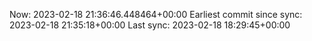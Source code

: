 Now: 2023-02-18 21:36:46.448464+00:00 Earliest commit since sync: 2023-02-18 21:35:18+00:00 Last sync: 2023-02-18 18:29:45+00:00
